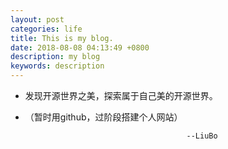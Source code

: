 ```yaml
---
layout: post
categories: life
title: This is my blog.
date: 2018-08-08 04:13:49 +0800
description: my blog
keywords: description
---
```









- 发现开源世界之美，探索属于自己美的开源世界。

- （暂时用github，过阶段搭建个人网站）


	 
	 


                                          --LiuBo
  
